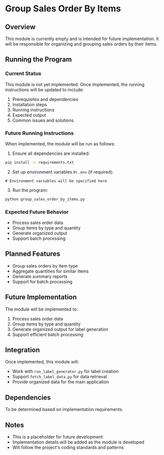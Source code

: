 # Group Sales Order By Items

## Overview
This module is currently empty and is intended for future implementation. It will be responsible for organizing and grouping sales orders by their items.

## Running the Program

### Current Status
This module is not yet implemented. Once implemented, the running instructions will be updated to include:

1. Prerequisites and dependencies
2. Installation steps
3. Running instructions
4. Expected output
5. Common issues and solutions

### Future Running Instructions
When implemented, the module will be run as follows:

1. Ensure all dependencies are installed:
```bash
pip install -r requirements.txt
```

2. Set up environment variables in `.env` (if required):
```
# Environment variables will be specified here
```

3. Run the program:
```bash
python group_sales_order_by_items.py
```

### Expected Future Behavior
- Process sales order data
- Group items by type and quantity
- Generate organized output
- Support batch processing

## Planned Features
- Group sales orders by item type
- Aggregate quantities for similar items
- Generate summary reports
- Support for batch processing

## Future Implementation
The module will be implemented to:
1. Process sales order data
2. Group items by type and quantity
3. Generate organized output for label generation
4. Support efficient batch processing

## Integration
Once implemented, this module will:
- Work with `run_label_generator.py` for label creation
- Support `fetch_label_data.py` for data retrieval
- Provide organized data for the main application

## Dependencies
To be determined based on implementation requirements.

## Notes
- This is a placeholder for future development
- Implementation details will be added as the module is developed
- Will follow the project's coding standards and patterns 